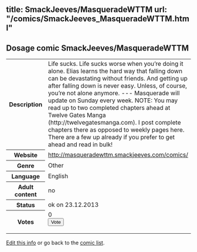 title: SmackJeeves/MasqueradeWTTM
url: "/comics/SmackJeeves_MasqueradeWTTM.html"
---
Dosage comic SmackJeeves/MasqueradeWTTM
-----------------------------------------

<p id="msg"></p>
<script type="text/javascript">
if (window.location.search === '?edit_info_mail=sent_ok') {
  var elem = document.getElementById("msg");
  elem.innerHTML = 'Edited information sucessfully sent for review, which is usually done daily. Thanks!';
  elem.className = 'ok';
}
</script>
<table class="comicinfo">
<tr>
<th>Description</th><td>Life sucks. Life sucks worse when you’re doing it alone. Elias learns the hard way that falling down can be devastating without friends. And getting up after falling down is never easy. Unless, of course, you’re not alone anymore. --- Masquerade will update on Sunday every week. NOTE: You may read up to two completed chapters ahead at Twelve Gates Manga (http://twelvegatesmanga.com). I post complete chapters there as opposed to weekly pages here. There are a few up already if you prefer to get ahead and read in bulk!</td>
</tr>
<tr>
<th>Website</th><td><a href="http://masqueradewttm.smackjeeves.com/comics/">http://masqueradewttm.smackjeeves.com/comics/</a></td>
</tr>
<tr>
<th>Genre</th><td>Other</td>
</tr>
<tr>
<th>Language</th><td>English</td>
</tr>
<tr>
<th>Adult content</th><td>no</td>
</tr>
<tr>
<th>Status</th><td>ok on 23.12.2013</td>
</tr>
<tr>
<th>Votes</th><td>0
<form action="http://gaecounter.appspot.com/count/" method="POST">
<input name="name" type="hidden" value="SmackJeeves_MasqueradeWTTM"/>
<input name="uid" type="hidden" id="voteuid" value=""/>
<input type="submit" value="Vote"/>
</form>
</td>
</tr>
</table>
<script type="text/javascript">
var ua = navigator.userAgent;
document.getElementById("voteuid").value = ua.replace(/[^a-zA-Z0-9\._:]/g , "_");;
</script>

[Edit this info](SmackJeeves_MasqueradeWTTM_edit.html) or go back to the [comic list](../comic-index.html).
